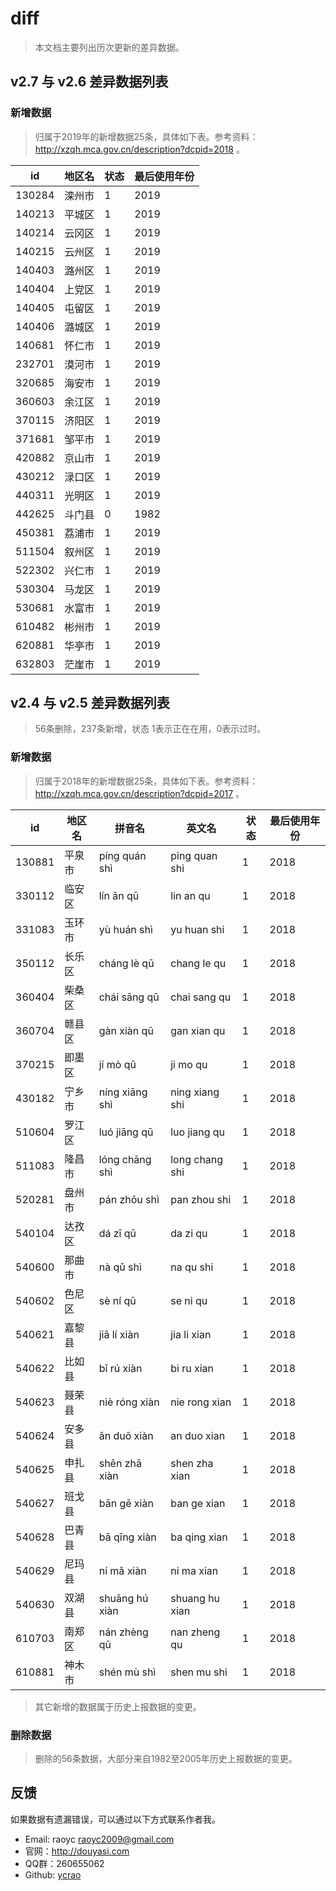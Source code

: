 # diff

>   本文档主要列出历次更新的差异数据。

## v2.7 与 v2.6 差异数据列表

### 新增数据

>   归属于2019年的新增数据25条，具体如下表。参考资料：http://xzqh.mca.gov.cn/description?dcpid=2018 。

| id | 地区名 | 状态 | 最后使用年份 |
| ---- | ---- | ---- | ---- |
| 130284 | 滦州市 | 1 | 2019 |
| 140213 | 平城区 | 1 | 2019 |
| 140214 | 云冈区 | 1 | 2019 |
| 140215 | 云州区 | 1 | 2019 |
| 140403 | 潞州区 | 1 | 2019 |
| 140404 | 上党区 | 1 | 2019 |
| 140405 | 屯留区 | 1 | 2019 |
| 140406 | 潞城区 | 1 | 2019 |
| 140681 | 怀仁市 | 1 | 2019 |
| 232701 | 漠河市 | 1 | 2019 |
| 320685 | 海安市 | 1 | 2019 |
| 360603 | 余江区 | 1 | 2019 |
| 370115 | 济阳区 | 1 | 2019 |
| 371681 | 邹平市 | 1 | 2019 |
| 420882 | 京山市 | 1 | 2019 |
| 430212 | 渌口区 | 1 | 2019 |
| 440311 | 光明区 | 1 | 2019 |
| 442625 | 斗门县 | 0 | 1982 |
| 450381 | 荔浦市 | 1 | 2019 |
| 511504 | 叙州区 | 1 | 2019 |
| 522302 | 兴仁市 | 1 | 2019 |
| 530304 | 马龙区 | 1 | 2019 |
| 530681 | 水富市 | 1 | 2019 |
| 610482 | 彬州市 | 1 | 2019 |
| 620881 | 华亭市 | 1 | 2019 |
| 632803 | 茫崖市 | 1 | 2019 |

## v2.4 与 v2.5 差异数据列表

>   56条删除，237条新增，状态 1表示正在在用，0表示过时。

### 新增数据

>   归属于2018年的新增数据25条，具体如下表。参考资料：http://xzqh.mca.gov.cn/description?dcpid=2017 。

| id | 地区名 | 拼音名 | 英文名| 状态 | 最后使用年份 | 
| ---- | ---- | ---- | ---- | ---- | ---- |
| 130881 | 平泉市 | píng quán shì | ping quan shi | 1 | 2018 |
| 330112 | 临安区 | lín ān qū | lin an qu | 1 | 2018 |
| 331083 | 玉环市 | yù huán shì | yu huan shi | 1 | 2018 |
| 350112 | 长乐区 | cháng lè qū | chang le qu | 1 | 2018 |
| 360404 | 柴桑区 | chái sāng qū | chai sang qu | 1 | 2018 |
| 360704 | 赣县区 | gàn xiàn qū | gan xian qu | 1 | 2018 |
| 370215 | 即墨区 | jí mò qū | ji mo qu | 1 | 2018 |
| 430182 | 宁乡市 | níng xiāng shì | ning xiang shi | 1 | 2018 |
| 510604 | 罗江区 | luó jiāng qū | luo jiang qu | 1 | 2018 |
| 511083 | 隆昌市 | lóng chāng shì | long chang shi | 1 | 2018 |
| 520281 | 盘州市 | pán zhōu shì | pan zhou shi | 1 | 2018 |
| 540104 | 达孜区 | dá zī qū | da zi qu | 1 | 2018 |
| 540600 | 那曲市 | nà qǔ shì | na qu shi | 1 | 2018 |
| 540602 | 色尼区 | sè ní qū | se ni qu | 1 | 2018 |
| 540621 | 嘉黎县 | jiā lí xiàn | jia li xian | 1 | 2018 |
| 540622 | 比如县 | bǐ rú xiàn | bi ru xian | 1 | 2018 |
| 540623 | 聂荣县 | niè róng xiàn | nie rong xian | 1 | 2018 |
| 540624 | 安多县 | ān duō xiàn | an duo xian | 1 | 2018 |
| 540625 | 申扎县 | shēn zhā xiàn | shen zha xian | 1 | 2018 |
| 540627 | 班戈县 | bān gē xiàn | ban ge xian | 1 | 2018 |
| 540628 | 巴青县 | bā qīng xiàn | ba qing xian | 1 | 2018 |
| 540629 | 尼玛县 | ní mǎ xiàn | ni ma xian | 1 | 2018 |
| 540630 | 双湖县 | shuāng hú xiàn | shuang hu xian | 1 | 2018 |
| 610703 | 南郑区 | nán zhèng qū | nan zheng qu | 1 | 2018 |
| 610881 | 神木市 | shén mù shì | shen mu shi | 1 | 2018 |

>   其它新增的数据属于历史上报数据的变更。

### 删除数据

>   删除的56条数据，大部分来自1982至2005年历史上报数据的变更。

## 反馈

如果数据有遗漏错误，可以通过以下方式联系作者我。

- Email: raoyc <raoyc2009@gmail.com>
- 官网：http://douyasi.com
- QQ群：260655062
- Github: [ycrao](https://github.com/ycrao)